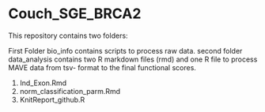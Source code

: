 # Couch_SGE_BRCA2

This repository contains two folders:

First Folder bio_info contains scripts to process raw data.
second folder data_analysis contains two R markdown files (rmd) and one R file to process MAVE data from tsv- format to the final functional scores.
1. Ind_Exon.Rmd
2. norm_classification_parm.Rmd
3. KnitReport_github.R

